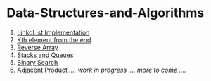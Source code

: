# Data-Structures-and-Algorithms

1. [LinkdList Implementation](https://github.com/Rhiannon98/Algorithms_and_Data_Structures/tree/master/Data-Structures/LinkList)
2. [Kth element from the end](https://github.com/Rhiannon98/Algorithms_and_Data_Structures/tree/master/Challenges/KthElementFromEnd)
3. [Reverse Array](https://github.com/Rhiannon98/Algorithms_and_Data_Structures/tree/master/Challenges/ReverseArray)
4. [Stacks and Queues](https://github.com/Rhiannon98/Algorithms_and_Data_Structures/tree/master/Data-Structures/Stacks-and-Queues)
5. [Binary Search](https://github.com/Rhiannon98/Algorithms_and_Data_Structures/tree/master/Challenges/BinarySearch)
6. [Adjacent Product]()
*.... work in progress .... more to come ....*